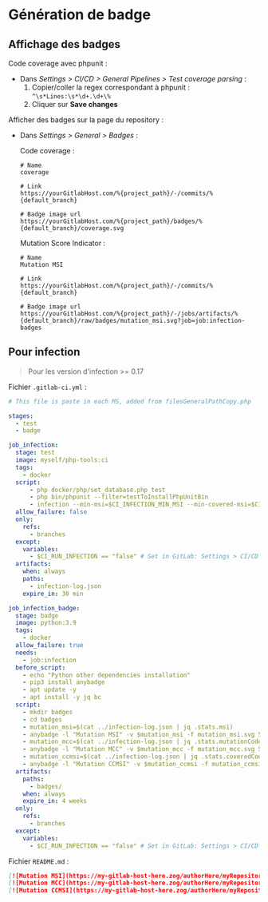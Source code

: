 # Génération de badge

## Affichage des badges

Code coverage avec phpunit :
- Dans *Settings > CI/CD > General Pipelines > Test coverage parsing* :
  1. Copier/coller la regex correspondant à phpunit : `^\s*Lines:\s*\d+.\d+\%`
  1. Cliquer sur **Save changes**

Afficher des badges sur la page du repository :
- Dans *Settings > General > Badges* :

  Code coverage :

  ```
  # Name
  coverage

  # Link
  https://yourGitlabHost.com/%{project_path}/-/commits/%{default_branch}

  # Badge image url
  https://yourGitlabHost.com/%{project_path}/badges/%{default_branch}/coverage.svg
  ```

  Mutation Score Indicator :

  ```
  # Name
  Mutation MSI

  # Link
  https://yourGitlabHost.com/%{project_path}/-/commits/%{default_branch}

  # Badge image url
  https://yourGitlabHost.com/%{project_path}/-/jobs/artifacts/%{default_branch}/raw/badges/mutation_msi.svg?job=job:infection-badges
  ```

## Pour infection

> Pour les version d'infection >= 0.17

Fichier `.gitlab-ci.yml` :

```yaml
# This file is paste in each MS, added from filesGeneralPathCopy.php

stages:
  - test
  - badge

job_infection:
  stage: test
  image: myself/php-tools:ci
  tags:
    - docker
  script:
      - php docker/php/set_database.php test
      - php bin/phpunit --filter=testToInstallPhpUnitBin
      - infection --min-msi=$CI_INFECTION_MIN_MSI --min-covered-msi=$CI_INFECTION_MIN_COVERED_MSI --threads=$(nproc)
  allow_failure: false
  only:
    refs:
      - branches
  except:
    variables:
      - $CI_RUN_INFECTION == "false" # Set in GitLab: Settings > CI/CD > Variables
  artifacts:
    when: always
    paths:
      - infection-log.json
    expire_in: 30 min

job_infection_badge:
  stage: badge
  image: python:3.9
  tags:
    - docker
  allow_failure: true
  needs:
    - job:infection
  before_script:
    - echo "Python other dependencies installation"
    - pip3 install anybadge
    - apt update -y
    - apt install -y jq bc
  script:
    - mkdir badges
    - cd badges
    - mutation_msi=$(cat ../infection-log.json | jq .stats.msi)
    - anybadge -l "Mutation MSI" -v $mutation_msi -f mutation_msi.svg 50=red 90=yellow
    - mutation_mcc=$(cat ../infection-log.json | jq .stats.mutationCodeCoverage)
    - anybadge -l "Mutation MCC" -v $mutation_mcc -f mutation_mcc.svg 50=red 90=yellow
    - mutation_ccmsi=$(cat ../infection-log.json | jq .stats.coveredCodeMsi)
    - anybadge -l "Mutation CCMSI" -v $mutation_ccmsi -f mutation_ccmsi.svg 50=red 90=yellow
  artifacts:
    paths:
      - badges/
    when: always
    expire_in: 4 weeks
  only:
    refs:
      - branches
  except:
    variables:
      - $CI_RUN_INFECTION == "false" # Set in GitLab: Settings > CI/CD > Variables
```

Fichier `README.md` :

```markdown
[![Mutation MSI](https://my-gitlab-host-here.zog/authorHere/myRepositoryHere/-/jobs/artifacts/branchNameHere/raw/badges/mutation_msi.svg?job=job:infection-badge)](targetUrlHere)
[![Mutation MCC](https://my-gitlab-host-here.zog/authorHere/myRepositoryHere/-/jobs/artifacts/branchNameHere/raw/badges/mutation_mcc.svg?job=job:infection-badge)](targetUrlHere)
[![Mutation CCMSI](https://my-gitlab-host-here.zog/authorHere/myRepositoryHere/-/jobs/artifacts/branchNameHere/raw/badges/mutation_ccmsi.svg?job=job:infection-badge)](targetUrlHere)
```